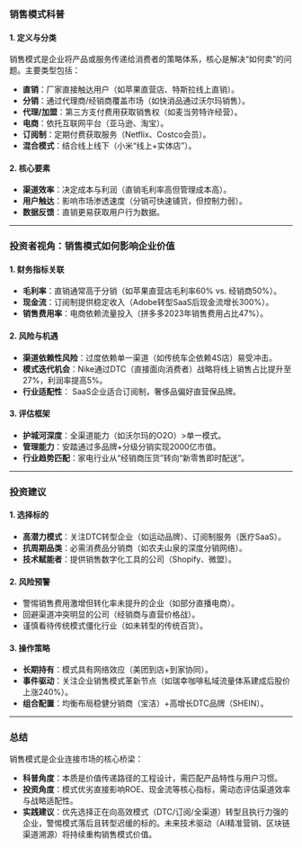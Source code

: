 ### **销售模式科普**

#### **1. 定义与分类**
销售模式是企业将产品或服务传递给消费者的策略体系，核心是解决“如何卖”的问题。主要类型包括：
- **直销**：厂家直接触达用户（如苹果直营店、特斯拉线上直销）。
- **分销**：通过代理商/经销商覆盖市场（如快消品通过沃尔玛销售）。
- **代理/加盟**：第三方支付费用获取销售权（如麦当劳特许经营）。
- **电商**：依托互联网平台（亚马逊、淘宝）。
- **订阅制**：定期付费获取服务（Netflix、Costco会员）。
- **混合模式**：结合线上线下（小米“线上+实体店”）。

#### **2. 核心要素**
- **渠道效率**：决定成本与利润（直销毛利率高但管理成本高）。
- **用户触达**：影响市场渗透速度（分销可快速铺货，但控制力弱）。
- **数据反馈**：直销更易获取用户行为数据。

---

### **投资者视角：销售模式如何影响企业价值**

#### **1. 财务指标关联**
- **毛利率**：直销通常高于分销（如苹果直营店毛利率60% vs. 经销商50%）。
- **现金流**：订阅制提供稳定收入（Adobe转型SaaS后现金流增长300%）。
- **销售费用率**：电商依赖流量投入（拼多多2023年销售费用占比47%）。

#### **2. 风险与机遇**
- **渠道依赖性风险**：过度依赖单一渠道（如传统车企依赖4S店）易受冲击。
- **模式迭代机会**：Nike通过DTC（直接面向消费者）战略将线上销售占比提升至27%，利润率提高5%。
- **行业适配性**： SaaS企业适合订阅制，奢侈品偏好直营保品牌。

#### **3. 评估框架**
- **护城河深度**：全渠道能力（如沃尔玛的O2O）>单一模式。
- **管理能力**：安踏通过多品牌+分级分销实现2000亿市值。
- **行业趋势匹配**：家电行业从“经销商压货”转向“新零售即时配送”。

---

### **投资建议**

#### **1. 选择标的**
- **高潜力模式**：关注DTC转型企业（如运动品牌）、订阅制服务（医疗SaaS）。
- **抗周期品类**：必需消费品分销商（如农夫山泉的深度分销网络）。
- **技术赋能者**：提供销售数字化工具的公司（Shopify、微盟）。

#### **2. 风险预警**
- 警惕销售费用激增但转化率未提升的企业（如部分直播电商）。
- 回避渠道冲突明显的公司（经销商与直营价格战）。
- 谨慎看待传统模式僵化行业（如未转型的传统百货）。

#### **3. 操作策略**
- **长期持有**：模式具有网络效应（美团到店+到家协同）。
- **事件驱动**：关注企业销售模式革新节点（如瑞幸咖啡私域流量体系建成后股价上涨240%）。
- **组合配置**：均衡布局稳健分销商（宝洁）+高增长DTC品牌（SHEIN）。

---

### **总结**
销售模式是企业连接市场的核心桥梁：  
- **科普角度**：本质是价值传递路径的工程设计，需匹配产品特性与用户习惯。  
- **投资角度**：模式优劣直接影响ROE、现金流等核心指标，需动态评估渠道效率与战略适配性。  
- **实践建议**：优先选择正在向高效模式（DTC/订阅/全渠道）转型且执行力强的企业，警惕模式落后且转型迟缓的标的。未来技术驱动（AI精准营销、区块链渠道溯源）将持续重构销售模式价值。